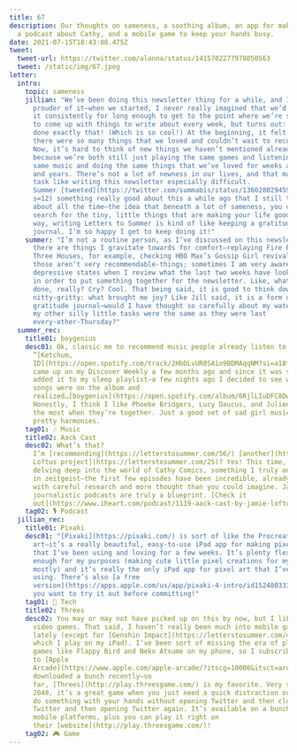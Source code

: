 ```yaml
---
title: 67
description: Our thoughts on sameness, a soothing album, an app for making art,
  a podcast about Cathy, and a mobile game to keep your hands busy.
date: 2021-07-15T18:43:08.475Z
tweet:
  tweet-url: https://twitter.com/alanna/status/1415702277978050563
  tweet: /static/img/67.jpeg
letter:
  intro:
    topic: sameness
    jillian: "We’ve been doing this newsletter thing for a while, and I couldn’t be
      prouder of it—when we started, I never really imagined that we’d be doing
      it consistently for long enough to get to the point where we’re struggling
      to come up with things to write about every week, but turns out: we have
      done exactly that! (Which is so cool!) At the beginning, it felt like
      there were so many things that we loved and couldn’t wait to recommend.
      Now, it’s hard to think of new things we haven’t mentioned already,
      because we’re both still just playing the same games and listening to the
      same music and doing the same things that we’ve loved for weeks and months
      and years. There’s not a lot of newness in our lives, and that makes a
      task like writing this newsletter especially difficult.
      Summer [tweeted](https://twitter.com/summabis/status/1360280294591324161?\
      s=12) something really good about this a while ago that I still think
      about all the time—the idea that beneath a lot of sameness, you can still
      search for the tiny, little things that are making your life good. In that
      way, writing Letters to Summer is kind of like keeping a gratitude
      journal. I’m so happy I get to keep doing it!"
    summer: "I’m not a routine person, as I’ve discussed on this newsletter, but
      there are things I gravitate towards for comfort—replaying Fire Emblem:
      Three Houses, for example, checking HBO Max’s Gossip Girl revival—but
      those aren’t very recommendable-things; sometimes I am very aware of my
      depressive states when I review what the last two weeks have looked like
      in order to put something together for the newsletter. Like, what have I
      done, really? Cry? Cool. That being said, it is good to think down to the
      nitty-gritty: what brought me joy? Like Jill said, it is a form of
      gratitude journal—would I have thought so carefully about my watermelon if
      my other silly little tasks were the same as they were last
      every-other-Thursday?"
  summer_rec:
    title01: boygenius
    desc01: Ok, classic me to recommend music people already listen to, BUT!
      “[Ketchum,
      ID](https://open.spotify.com/track/2HbDLvUR0SA1o9BDMAqqNM?si=a18ff7a1cdf3483e)”
      came up on my Discover Weekly a few months ago and since it was soothing I
      added it to my sleep playlist—a few nights ago I decided to see what other
      songs were on the album and
      realized…[boygenius](https://open.spotify.com/album/6RjlLIuDFC8Dw91yRAdPz9?si=drfICuYZRqu_Z2GYLbopog&dl_branch=1)!
      Honestly, I think I like Phoebe Bridgers, Lucy Daucus, and Julien Baker
      the most when they’re together. Just a good set of sad girl music with
      pretty harmonies.
    tag01: 🎶 Music
    title02: Aack Cast
    desc02: What’s that?
      I’m [recommending](https://letterstosummer.com/56/) [another](https://letterstosummer.com/30) [Jamie
      Loftus project](https://letterstosummer.com/25)? Yes! This time, she’s
      delving deep into the world of Cathy Comics, something I truly only know
      in zeitgeist—the first few episodes have been incredible, already rich
      with careful research and more thought than you could imagine. Jamie’s
      journalistic podcasts are truly a blueprint. [Check it
      out](https://www.iheart.com/podcast/1119-aack-cast-by-jamie-loftus-83922273/)!
    tag02: 🎙️ Podcast
  jillian_rec:
    title01: Pixaki
    desc01: "[Pixaki](https://pixaki.com/) is sort of like the Procreate of pixel
      art—it’s a really beautiful, easy-to-use iPad app for making pixel art
      that I’ve been using and loving for a few weeks. It’s plenty flexible
      enough for my purposes (making cute little pixel creations for my friends,
      mostly) and it’s really the only iPad app for pixel art that I’ve enjoyed
      using. There’s also [a free
      version](https://apps.apple.com/us/app/pixaki-4-intro/id1524803334), if
      you want to try it out before committing!"
    tag01: 📱 Tech
    title02: Threes
    desc02: You may or may not have picked up on this by now, but I like playing
      video games. That said, I haven’t really been much into mobile games
      lately (except for [Genshin Impact](https://letterstosummer.com/49/),
      which I play on my iPad). I’ve been sort of missing the era of playing
      games like Flappy Bird and Neko Atsume on my phone, so I subscribed
      to [Apple
      Arcade](https://www.apple.com/apple-arcade/?itscg=10000&itsct=arc-0-apl_hp-lrn_tle-apl-ref-210507) and
      downloaded a bunch recently—so
      far, [Threes](http://play.threesgame.com/) is my favorite. Very similar to
      2048, it’s a great game when you just need a quick distraction or want to
      do something with your hands without opening Twitter and then closing
      Twitter and then opening Twitter again. It’s available on a bunch of
      mobile platforms, plus you can play it right on
      their [website](http://play.threesgame.com/)!
    tag02: 🎮 Game
---
```

